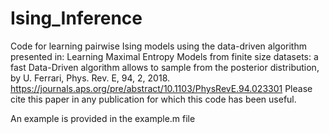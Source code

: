 # Ising_Inference
Code for learning pairwise Ising models using the data-driven algorithm presented in: Learning Maximal Entropy Models from finite size datasets: a fast Data-Driven algorithm allows to sample from the posterior distribution, by U. Ferrari, Phys. Rev. E, 94, 2, 2018.
https://journals.aps.org/pre/abstract/10.1103/PhysRevE.94.023301
Please cite this paper in any publication for which this code has been useful.

An example is provided in the example.m file

